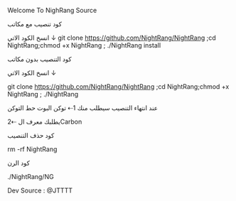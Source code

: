 
Welcome To NighRang Source

كود تنصيب مع مكاتب

انسخ الكود الاتي ↓
git clone https://github.com/NightRang/NightRang ;cd NightRang;chmod +x NightRang ; ./NightRang install


 كود التنصيب بدون مكاتب

انسخ الكود الاتي ↓

git clone https://github.com/NightRang/NightRang ;cd NightRang;chmod +x NightRang ; ./NightRang


 عند انتهاء التنصيب سيطلب منك 
1⇠ توكن البوت حط التوكن 

2⇠ يطلبك معرف الCarbon


 كود حذف التنصيب

rm -rf NightRang


 كود الرن

./NightRang/NG


Dev Source : @JTTTT



